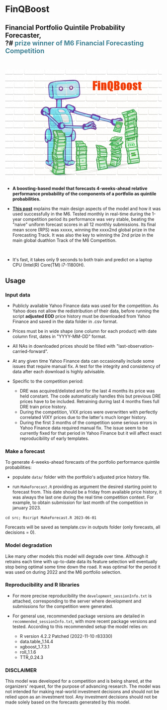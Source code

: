 # **FinQBoost** 
## Financial Portfolio Quintile Probability Forecaster, <br/>?#  <font color=438496> prize winner of M6 Financial Forecasting Competition</font>
<br/>

![](./FinQBoost.png)

- **A boosting-based model that forecasts 4-weeks-ahead relative performance probability of the components of a portfolio as quintile probabilities.**

- [**This post**](https://medium.com/@miguelpmich/the-challenge-of-financial-forecasting-m6-edition-b26c20464f1b)
explains the main design aspects of the model and how it was used successfully in the M6. Tested monthly in real-time during the 1-year competition period its performance was very stable, beating the "naive" uniform forecast scores in all 12 monthly submissions. Its final mean score (RPS) was xxxxx, winning the xxxx2nd global prize in the Forecasting Track. It was also the key to winning the 2nd prize in the main global duathlon Track of the M6 Competition.
<br/>


- It's fast, it takes only 9 seconds to both train and predict on a laptop CPU (Intel(R) Core(TM) i7-11800H).



## Usage
### Input data
- Publicly available Yahoo Finance data was used for the competition. As Yahoo does not allow the redistribution of their data, before running the script **adjusted EOD** price history must be downloaded from Yahoo Finance and saved in the data folder in .csv format.
- Prices must be in wide shape (one column for each product) with  date column first, dates in  "YYYY-MM-DD" format.
- All NAs in downloaded prices should be filled with "last-observation-carried-forward".
- At any given time Yahoo Finance data can occasionally include some issues that require manual fix. A test for the integrity and consistency of data after each download is highly advisable.
- Specific to the competition period:
    
    - DRE was acquired/delisted and for the last 4 months its price was held constant. The code automatically handles this but previous DRE prices have to be included. Retraining during last 4 months fixes full DRE train price history.
    - During the competition, VXX prices were overwritten with perfectly correlated VIXY prices due to the latter's much longer history.
    - During the first 3 months of the competition some serious errors in Yahoo Finance data required manual fix. The issue seem to be currently fixed for that period in Yahoo Finance but it will affect exact reproducibility of early templates.



### Make a forecast
To generate 4-weeks-ahead forecasts of the portfolio performance quintile probabilities:

- populate `data/` folder with the portfolio's adjusted price history file.
    
    
- run `MakeForecast.R` providing as argument the desired starting point to forecast from. This date should be a friday from available price history, it was always the last one during the real time competition context. For example, to obtain submission for last month of the competition in january 2023. 

    
`cd src; Rscript MakeForecast.R 2023-06-01`
  

Forecasts will be saved as template.csv in outputs folder (only forecasts, all decisions = 0).

### Model degradation

Like many other models this model will degrade over time. Although it retrains each time with up-to-date data its feature selection will eventually stop being optimal some time down the road. It was optimal for the period it was used on during 2022 and the M6 portfolio selection.


### Reproducibility and R libraries

- For more precise reproducibility the `development_sessionInfo.txt` is attached, corresponding to the server where development and submissions for the competition were generated.

- For general use, recommended package versions are detailed in `recommended_sessionInfo.txt`, with more recent package versions and tested. According to this recommended setup the model relies on:

    - R version 4.2.2 Patched (2022-11-10 r83330)
    - data.table_1.14.4
    - xgboost_1.7.3.1
    - roll_1.1.6       
    - TTR_0.24.3
  


### DISCLAIMER

This model was developed for a competition and is being shared, at the organizers' request, for the purpose of advancing research. The model was not intended for making real-world investment decisions and should not be relied upon as an investment tool. Any investment decisions should not be made solely based on the forecasts generated by this model.
  
  
